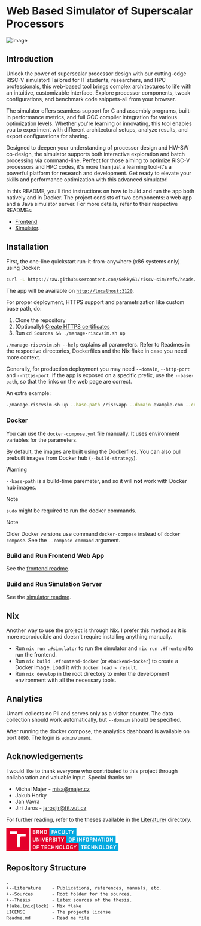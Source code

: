 # Web Based Simulator of Superscalar Processors

![image](https://github.com/user-attachments/assets/c0d9b4ea-a7fc-4445-bf57-5ec339f674c6)

## Introduction

Unlock the power of superscalar processor design with our cutting-edge RISC-V simulator! Tailored for IT students, researchers, and HPC professionals, this web-based tool brings complex architectures to life with an intuitive, customizable interface. Explore processor components, tweak configurations, and benchmark code snippets-all from your browser.

The simulator offers seamless support for C and assembly programs, built-in performance metrics, and full GCC compiler integration for various optimization levels. Whether you're learning or innovating, this tool enables you to experiment with different architectural setups, analyze results, and export configurations for sharing.

Designed to deepen your understanding of processor design and HW-SW co-design, the simulator supports both interactive exploration and batch processing via command-line. Perfect for those aiming to optimize RISC-V processors and HPC codes, it's more than just a learning tool-it's a powerful platform for research and development. Get ready to elevate your skills and performance optimization with this advanced simulator!

In this README, you'll find instructions on how to build and run the app both natively and in Docker.
The project consists of two components: a web app and a Java simulator server. For more details, refer to their respective READMEs:
- [Frontend](Sources/frontend/Readme.md)
- [Simulator](Sources/simulator/Readme.md).

## Installation

First, the one-line quickstart run-it-from-anywhere (x86 systems only) using Docker:
```bash
curl -L https://raw.githubusercontent.com/Sekky61/riscv-sim/refs/heads/master/Sources/docker-compose.yml | docker compose -f - up
```
The app will be available on [`http://localhost:3120`](http://localhost:3120).

For proper deployment, HTTPS support and parametrization like custom base path, do:

1. Clone the repository
2. (Optionally) [Create HTTPS certificates](Sources/proxy/Readme.md)
3. Run `cd Sources && ./manage-riscvsim.sh up`

`./manage-riscvsim.sh --help` explains all parameters.
Refer to Readmes in the respective directories, Dockerfiles and the Nix flake in case you need more context.

Generally, for production deployment you may need `--domain`, `--http-port` and `--https-port`.
If the app is exposed on a specific prefix, use the `--base-path`, so that the links on the web page are correct.

An extra example:
```bash
./manage-riscvsim.sh up --base-path /riscvapp --domain example.com --certs-path ~/certs
```

### Docker

You can use the `docker-compose.yml` file manually.
It uses environment variables for the parameters.

By default, the images are built using the Dockerfiles.
You can also pull prebuilt images from Docker hub (`--build-strategy`).

> [!WARNING]  
> `--base-path` is a build-time paremeter, and so it will **not** work with Docker hub images.

> [!NOTE]  
> `sudo` might be required to run the docker commands.

> [!NOTE]  
> Older Docker versions use command `docker-compose` instead of `docker compose`. See the `--compose-command` argument.


### Build and Run Frontend Web App

See the [frontend readme](Sources/frontend/Readme.md).

### Build and Run Simulation Server

See the [simulator readme](Sources/simulator/Readme.md).

## Nix

Another way to use the project is through Nix.
I prefer this method as it is more reproducible and doesn't require installing anything manually.

- Run `nix run .#simulator` to run the simulator and `nix run .#frontend` to run the frontend.
- Run `nix build .#frontend-docker` (or `#backend-docker`) to create a Docker image. Load it with `docker load < result`.
- Run `nix develop` in the root directory to enter the development environment with all the necessary tools.

## Analytics

Umami collects no PII and serves only as a visitor counter.
The data collection should work automatically, but `--domain` should be specified.

After running the docker compose, the analytics dashboard is available on port `8090`.
The login is `admin/umami`.

## Acknowledgements

I would like to thank everyone who contributed to this project through collaboration and valuable input. Special thanks to:

- Michal Majer - [misa@majer.cz](misa@majer.cz)
- Jakub Horky
- Jan Vavra
- Jiri Jaros - [jarosjir@fit.vut.cz](jarosjir@fit.vut.cz)

For further reading, refer to the theses available in the [Literature/](Literature/) directory.

<img src="Sources/frontend/public/FIT_color_EN.png" alt="BUT FIT" width="300"/>

## Repository Structure

```
.
+--Literature    - Publications, references, manuals, etc.
+--Sources       - Root folder for the sources.
+--Thesis        - Latex sources of the thesis.
flake.(nix|lock) - Nix flake
LICENSE          - The projects license
Readme.md        - Read me file
```

